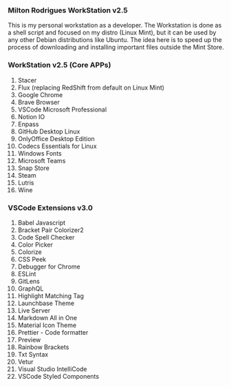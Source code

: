 ### Milton Rodrigues WorkStation v2.5

This is my personal workstation as a developer. The Workstation is done as a shell script and focused on my distro (Linux Mint), but it can be used by any other Debian distributions like Ubuntu. The idea here is to speed up the process of downloading and installing important files outside the Mint Store.

### WorkStation v2.5 (Core APPs) 

1. Stacer
1. Flux (replacing RedShift from default on Linux Mint)
1. Google Chrome
1. Brave Browser
1. VSCode Microsoft Professional
1. Notion IO
1. Enpass
1. GitHub Desktop Linux
1. OnlyOffice Desktop Edition
1. Codecs Essentials for Linux
1. Windows Fonts
1. Microsoft Teams
1. Snap Store
1. Steam
1. Lutris
1. Wine

### VSCode Extensions v3.0

1. Babel Javascript
1. Bracket Pair Colorizer2
1. Code Spell Checker
1. Color Picker
1. Colorize
1. CSS Peek
1. Debugger for Chrome
1. ESLint
1. GitLens
1. GraphQL
1. Highlight Matching Tag
1. Launchbase Theme
1. Live Server
1.  Markdown All in One
1.  Material Icon Theme
1.  Prettier - Code formatter
1. Preview
1. Rainbow Brackets
1.  Txt Syntax
1. Vetur
1.  Visual Studio IntelliCode
1.  VSCode Styled Components

